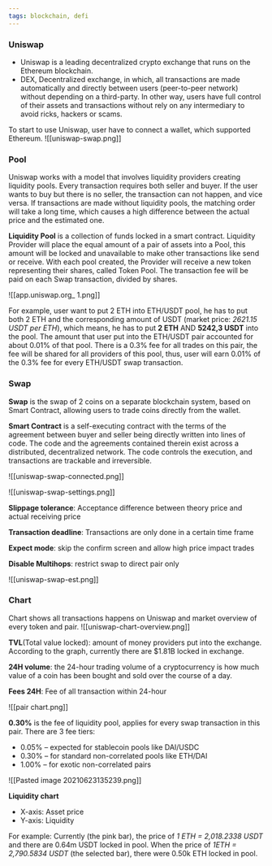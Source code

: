 ```yaml
---
tags: blockchain, defi
---
```


### Uniswap
- Uniswap is a leading decentralized crypto exchange that runs on the Ethereum blockchain.
- DEX, Decentralized exchange, in which, all transactions are made automatically and directly between users (peer-to-peer network) without depending on a third-party. In other way, users have full control of their assets and transactions without rely on any intermediary to avoid ricks, hackers or scams. 

To start to use Uniswap, user have to connect a wallet, which supported Ethereum. 
![[uniswap-swap.png]]


### Pool
Uniswap works with a model that involves liquidity providers creating liquidity pools. Every transaction requires both seller and buyer. If the user wants to buy but there is no seller, the transaction can not happen, and vice versa. If transactions are made without liquidity pools, the matching order will take a long time, which causes a high difference between the actual price and the estimated one. 

**Liquidity Pool** is a collection of funds locked in a smart contract. Liquidity Provider will place the equal amount of a pair of assets into a Pool, this amount will be locked and unavailable to make other transactions like send or receive. With each pool created, the Provider will receive a new token representing their shares, called Token Pool. The transaction fee will be paid on each Swap transaction, divided by shares. 

![[app.uniswap.org_ 1.png]]

For example, user want to put 2 ETH into ETH/USDT pool, he has to put both 2 ETH and the corresponding amount of USDT (market price: *2621.15 USDT per ETH*), which means, he has to put **2 ETH** AND **5242,3 USDT** into the pool. The amount that user put into the ETH/USDT pair accounted for about 0.01% of that pool. There is a 0.3% fee for all trades on this pair, the fee will be shared for all providers of this pool, thus, user will earn 0.01% of the 0.3% fee for every ETH/USDT swap transaction. 

### Swap
**Swap** is the swap of 2 coins on a separate blockchain system, based on Smart Contract, allowing users to trade coins directly from the wallet.

**Smart Contract** is a self-executing contract with the terms of the agreement between buyer and seller being directly written into lines of code. The code and the agreements contained therein exist across a distributed, decentralized network. The code controls the execution, and transactions are trackable and irreversible. 

![[uniswap-swap-connected.png]]

![[uniswap-swap-settings.png]]

**Slippage tolerance**: Acceptance difference between theory price and actual receiving price

**Transaction deadline**: Transactions are only done in a certain time frame

**Expect mode**: skip the confirm screen and allow high price impact trades

**Disable Multihops**: restrict swap to direct pair only

![[uniswap-swap-est.png]]

### Chart
Chart shows all transactions happens on Uniswap and market overview of every token and pair. 
![[uniswap-chart-overview.png]]

**TVL**(Total value locked): amount of money providers put into the exchange. According to the graph, currently there are $1.81B locked in exchange. 

**24H volume**: the 24-hour trading volume of a cryptocurrency is how much value of a coin has been bought and sold over the course of a day.

**Fees 24H**: Fee of all transaction within 24-hour

![[pair chart.png]]

**0.30%** is the fee of liquidity pool, applies for every swap transaction in this pair. There are 3 fee tiers:
- 0.05% – expected for stablecoin pools like DAI/USDC
- 0.30% – for standard non-correlated pools like ETH/DAI
- 1.00% – for exotic non-correlated pairs

![[Pasted image 20210623135239.png]]

**Liquidity chart** 
-	X-axis: Asset price
-	Y-axis: Liquidity

For example: Currently (the pink bar), the price of *1 ETH = 2,018.2338 USDT* and there are 0.64m USDT locked in pool. When the price of *1ETH = 2,790.5834 USDT* (the selected bar), there were 0.50k ETH locked in pool. 